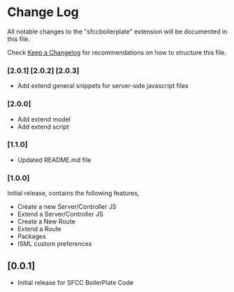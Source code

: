 # Change Log

All notable changes to the "sfccboilerplate" extension will be documented in this file.

Check [Keep a Changelog](http://keepachangelog.com/) for recommendations on how to structure this file.

### [2.0.1] [2.0.2] [2.0.3]
* Add extend general snippets for server-side javascript files
### [2.0.0]
* Add extend model
* Add extend script
### [1.1.0]
* Updated README.md file
### [1.0.0]

Initial release, contains the following features,
* Create a new Server/Controller JS
* Extend a Server/Controller JS
* Create a New Route
* Extend a Route
* Packages
* ISML custom preferences
## [0.0.1]

- Initial release for SFCC BoilerPlate Code